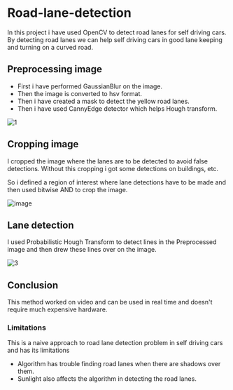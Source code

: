 # Road-lane-detection
In this project i have used OpenCV to detect road lanes for self driving cars. By detecting road lanes we can help self driving cars in good lane keeping and turning on a curved road.
## Preprocessing image
- First i have performed GaussianBlur on the image.
- Then the image is converted to hsv format.
- Then i have created a mask to detect the yellow road lanes.
- Then i have used CannyEdge detector which helps Hough transform.




![1](https://user-images.githubusercontent.com/85057931/170327066-0c79ff57-bec1-4b20-82a9-ec3d040ac650.png)

## Cropping image
I cropped the image where the lanes are to be detected to avoid false detections. Without this cropping i got some detections on buildings, etc.


So i defined a region of interest where lane detections have to be made and then used bitwise AND to crop the image.


![image](https://user-images.githubusercontent.com/85057931/170327387-249facf6-1262-4898-8855-2a36ed740dc5.png)

## Lane detection
I used Probabilistic Hough Transform to detect lines in the Preprocessed image and then drew these lines over on the image.

![3](https://user-images.githubusercontent.com/85057931/170327566-c811baef-b827-4120-8fb7-312545f41582.png)

## Conclusion
This method worked on video and can be used in real time and doesn't require much expensive hardware.

### Limitations
This is a naive approach to road lane detection problem in self driving cars and has its limitations

- Algorithm has trouble finding road lanes when there are shadows over them.
- Sunlight also affects the algorithm in detecting the road lanes.
